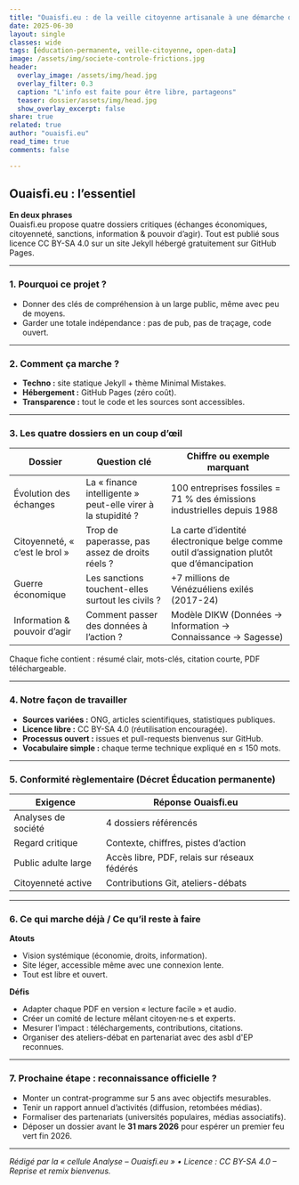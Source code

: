 ```yaml
---
title: "Ouaisfi.eu : de la veille citoyenne artisanale à une démarche d’analyse critique en règle"
date: 2025-06-30
layout: single
classes: wide
tags: [éducation-permanente, veille-citoyenne, open-data]
image: /assets/img/societe-controle-frictions.jpg  
header:
  overlay_image: /assets/img/head.jpg
  overlay_filter: 0.3
  caption: "L'info est faite pour être libre, partageons"
  teaser: dossier/assets/img/head.jpg
  show_overlay_excerpt: false
share: true
related: true
author: "ouaisfi.eu"
read_time: true
comments: false

---
```


## Ouaisfi.eu : l’essentiel

**En deux phrases**  
Ouaisfi.eu propose quatre dossiers critiques (échanges économiques, citoyenneté, sanctions, information & pouvoir d’agir). Tout est publié sous licence CC BY-SA 4.0 sur un site Jekyll hébergé gratuitement sur GitHub Pages.

---

### 1. Pourquoi ce projet ?  
- Donner des clés de compréhension à un large public, même avec peu de moyens.  
- Garder une totale indépendance : pas de pub, pas de traçage, code ouvert.  

---

### 2. Comment ça marche ?  
- **Techno :** site statique Jekyll + thème Minimal Mistakes.  
- **Hébergement :** GitHub Pages (zéro coût).  
- **Transparence :** tout le code et les sources sont accessibles.

---

### 3. Les quatre dossiers en un coup d’œil  

| Dossier | Question clé | Chiffre ou exemple marquant |
|---------|--------------|-----------------------------|
| Évolution des échanges | La « finance intelligente » peut-elle virer à la stupidité ? | 100 entreprises fossiles = 71 % des émissions industrielles depuis 1988 |
| Citoyenneté, « c’est le brol » | Trop de paperasse, pas assez de droits réels ? | La carte d’identité électronique belge comme outil d’assignation plutôt que d’émancipation |
| Guerre économique | Les sanctions touchent-elles surtout les civils ? | +7 millions de Vénézuéliens exilés (2017-24) |
| Information & pouvoir d’agir | Comment passer des données à l’action ? | Modèle DIKW (Données → Information → Connaissance → Sagesse) |

Chaque fiche contient : résumé clair, mots-clés, citation courte, PDF téléchargeable.

---

### 4. Notre façon de travailler  
- **Sources variées :** ONG, articles scientifiques, statistiques publiques.  
- **Licence libre :** CC BY-SA 4.0 (réutilisation encouragée).  
- **Processus ouvert :** issues et pull-requests bienvenus sur GitHub.  
- **Vocabulaire simple :** chaque terme technique expliqué en ≤ 150 mots.  

---

### 5. Conformité règlementaire (Décret Éducation permanente)  

| Exigence | Réponse Ouaisfi.eu |
|----------|-------------------|
| Analyses de société | 4 dossiers référencés |
| Regard critique | Contexte, chiffres, pistes d’action |
| Public adulte large | Accès libre, PDF, relais sur réseaux fédérés |
| Citoyenneté active | Contributions Git, ateliers-débats |

---

### 6. Ce qui marche déjà / Ce qu’il reste à faire  

**Atouts**  
- Vision systémique (économie, droits, information).  
- Site léger, accessible même avec une connexion lente.  
- Tout est libre et ouvert.

**Défis**  
- Adapter chaque PDF en version « lecture facile » et audio.  
- Créer un comité de lecture mêlant citoyen·ne·s et experts.  
- Mesurer l’impact : téléchargements, contributions, citations.  
- Organiser des ateliers-débat en partenariat avec des asbl d'EP reconnues.

---

### 7. Prochaine étape : reconnaissance officielle ?  
- Monter un contrat-programme sur 5 ans avec objectifs mesurables.  
- Tenir un rapport annuel d’activités (diffusion, retombées médias).  
- Formaliser des partenariats (universités populaires, médias associatifs).  
- Déposer un dossier avant le **31 mars 2026** pour espérer un premier feu vert fin 2026.

---

*Rédigé par la « cellule Analyse – Ouaisfi.eu » • Licence : CC BY-SA 4.0 – Reprise et remix bienvenus.*
